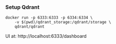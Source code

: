 ### Setup Qdrant
```shell
docker run -p 6333:6333 -p 6334:6334 \
    -v $(pwd)/qdrant_storage:/qdrant/storage \
    qdrant/qdrant
```
UI at: http://localhost:6333/dashboard
